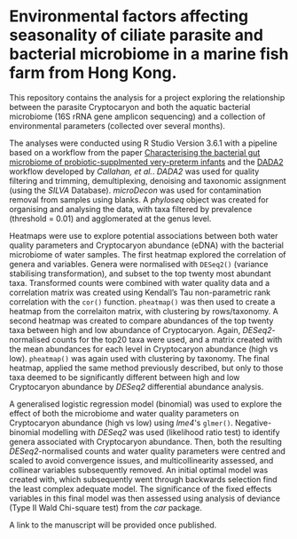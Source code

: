 # Environmental factors affecting seasonality of ciliate parasite and bacterial microbiome in a marine fish farm from Hong Kong.

This repository contains the analysis for a project exploring the relationship between the parasite Cryptocaryon and both the aquatic bacterial microbiome (16S rRNA gene amplicon sequencing) and a collection of environmental parameters (collected over several months).

The analyses were conducted using R Studio Version 3.6.1 with a pipeline based on a workflow from the paper [Characterising the bacterial gut microbiome of probiotic-supplmented very-preterm infants](https://github.com/JacobAFW/NICU_Microbiome_Study/blob/main/Complete_Workflow_NICU_Microbiome.pdf) and the [DADA2](https://pubmed.ncbi.nlm.nih.gov/27508062/) workflow developed by *Callahan, et al.*. *DADA2* was used for quality filtering and trimming, demultiplexing, denoising and taxonomic assignment (using the *SILVA* Database). *microDecon*  was used for contamination removal from samples using blanks. A *phyloseq* object was created for organising and analysing the data, with taxa filtered by prevalence (threshold = 0.01) and agglomerated at the genus level. 

Heatmaps were use to explore potential associations between both water quality parameters and Cryptocaryon abundance (eDNA) with the bacterial microbiome of water samples. The first heatmap explored the correlation of genera and variables. Genera were normalised with `DESeq2()` (variance stabilising transformation), and subset to the top twenty most abundant taxa. Transformed counts were combined with water quality data and a correlation matrix was created using Kendall’s Tau non-parametric rank correlation with the `cor()` function. `pheatmap()` was then used to create a heatmap from the correlaiton matrix, with clustering by rows/taxonomy. A second heatmap was created to compare abundances of the top twenty taxa between high and low abundance of Cryptocaryon. Again, *DESeq2*-normalised counts for the top20 taxa were used, and a matrix created with the mean abundances for each level in Cryptocaryon abundance (high vs low). `pheatmap()` was again used with clustering by taxonomy. The final heatmap, applied the same method previously described, but only to those taxa deemed to be significantly different between high and low Cryptocaryon abundance by *DESeq2* differential abundance analysis.


A generalised logistic regression model (binomial) was used to explore the effect of both the microbiome and water quality parameters on Cryptocaryon abundance (high vs low) using *lme4*'s `glmer()`. Negative-binomial modelling with *DESeq2* was used (likelihood ratio test) to identify genera associated with Cryptocaryon abundance. Then, both the resulting *DESeq2*-normalised counts and water quality parameters were centred and scaled to avoid convergence issues, and multicollinearity assessed, and collinear variables subsequently removed. An initial optimal model was created with, which subsequently went through backwards selection find the least complex adequate model. The significance of the fixed effects variables in this final model was then assessed using analysis of deviance (Type II Wald Chi-square test) from the *car* package. 

A link to the manuscript will be provided once published.